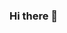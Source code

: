 ### Hi there 👋

<!--
**NamanChanduka/NamanChanduka** is a ✨ _special_ ✨ repository because its `README.md` (this file) appears on your GitHub profile.

Here are some ideas to get you started:

- 👋 Hi, I’m @NamanChanduka
- 🔭 I’m currently working on front-end web dev.
- 🌱 I’m currently learning whatever I can!
- 👀 I’m interested in coding and math.
- 📫 mail me at namanchanduka2001@gmail.com, Linkedin Profile:- https://www.linkedin.com/in/naman-chanduka-4674151aa/
-->
